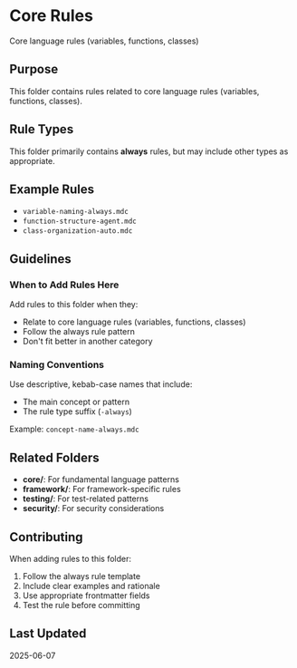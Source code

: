 # Core Rules

Core language rules (variables, functions, classes)

## Purpose

This folder contains rules related to core language rules (variables, functions, classes).

## Rule Types

This folder primarily contains **always** rules, but may include other types as appropriate.

## Example Rules

- `variable-naming-always.mdc`
- `function-structure-agent.mdc`
- `class-organization-auto.mdc`

## Guidelines

### When to Add Rules Here

Add rules to this folder when they:
- Relate to core language rules (variables, functions, classes)
- Follow the always rule pattern
- Don't fit better in another category

### Naming Conventions

Use descriptive, kebab-case names that include:
- The main concept or pattern
- The rule type suffix (`-always`)

Example: `concept-name-always.mdc`

## Related Folders

- **core/**: For fundamental language patterns
- **framework/**: For framework-specific rules
- **testing/**: For test-related patterns
- **security/**: For security considerations

## Contributing

When adding rules to this folder:
1. Follow the always rule template
2. Include clear examples and rationale
3. Use appropriate frontmatter fields
4. Test the rule before committing

## Last Updated

2025-06-07
